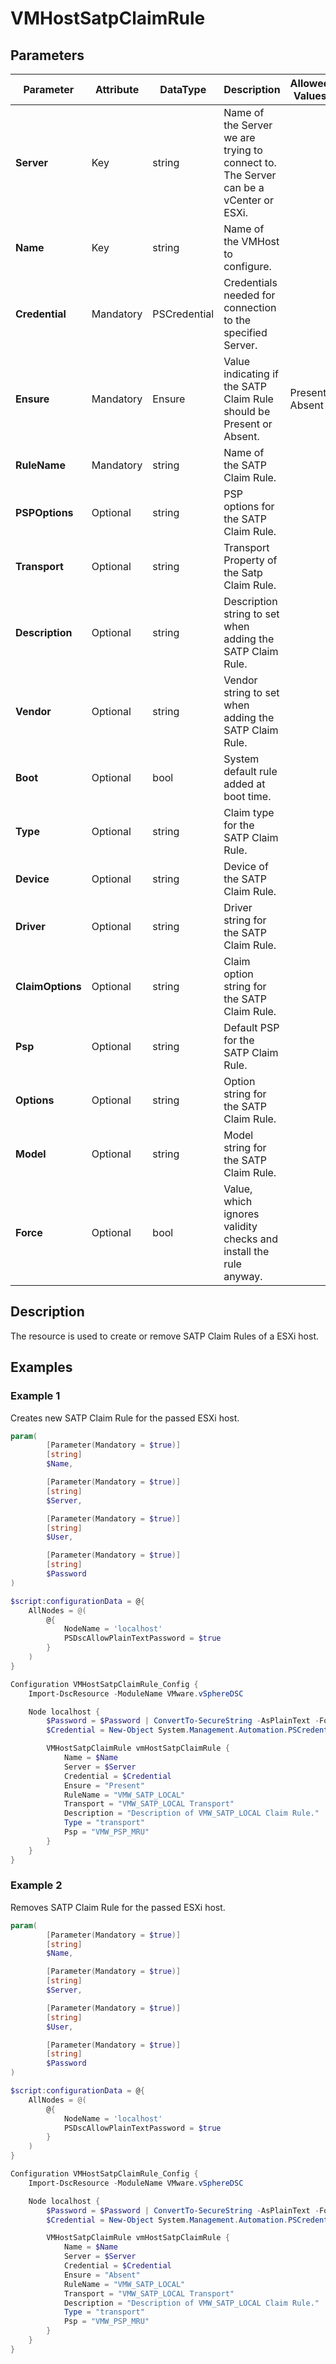 # VMHostSatpClaimRule

## Parameters

| Parameter | Attribute | DataType | Description | Allowed Values |
| --- | --- | --- | --- | --- |
| **Server** | Key | string | Name of the Server we are trying to connect to. The Server can be a vCenter or ESXi. ||
| **Name** | Key | string | Name of the VMHost to configure. ||
| **Credential** | Mandatory | PSCredential | Credentials needed for connection to the specified Server. ||
| **Ensure** | Mandatory | Ensure | Value indicating if the SATP Claim Rule should be Present or Absent. |Present, Absent|
| **RuleName** | Mandatory | string | Name of the SATP Claim Rule. ||
| **PSPOptions** | Optional | string | PSP options for the SATP Claim Rule. ||
| **Transport** | Optional | string | Transport Property of the Satp Claim Rule. ||
| **Description** | Optional | string | Description string to set when adding the SATP Claim Rule. ||
| **Vendor** | Optional | string | Vendor string to set when adding the SATP Claim Rule. ||
| **Boot** | Optional | bool | System default rule added at boot time. ||
| **Type** | Optional | string | Claim type for the SATP Claim Rule. ||
| **Device** | Optional | string | Device of the SATP Claim Rule. ||
| **Driver** | Optional | string | Driver string for the SATP Claim Rule. ||
| **ClaimOptions** | Optional | string | Claim option string for the SATP Claim Rule. ||
| **Psp** | Optional | string | Default PSP for the SATP Claim Rule. ||
| **Options** | Optional | string | Option string for the SATP Claim Rule. ||
| **Model** | Optional | string | Model string for the SATP Claim Rule. ||
| **Force** | Optional | bool | Value, which ignores validity checks and install the rule anyway. ||

## Description

The resource is used to create or remove SATP Claim Rules of a ESXi host.

## Examples

### Example 1

Creates new SATP Claim Rule for the passed ESXi host.

````powershell
param(
        [Parameter(Mandatory = $true)]
        [string]
        $Name,

        [Parameter(Mandatory = $true)]
        [string]
        $Server,

        [Parameter(Mandatory = $true)]
        [string]
        $User,

        [Parameter(Mandatory = $true)]
        [string]
        $Password
)

$script:configurationData = @{
    AllNodes = @(
        @{
            NodeName = 'localhost'
            PSDscAllowPlainTextPassword = $true
        }
    )
}

Configuration VMHostSatpClaimRule_Config {
    Import-DscResource -ModuleName VMware.vSphereDSC

    Node localhost {
        $Password = $Password | ConvertTo-SecureString -AsPlainText -Force
        $Credential = New-Object System.Management.Automation.PSCredential($User, $Password)

        VMHostSatpClaimRule vmHostSatpClaimRule {
            Name = $Name
            Server = $Server
            Credential = $Credential
            Ensure = "Present"
            RuleName = "VMW_SATP_LOCAL"
            Transport = "VMW_SATP_LOCAL Transport"
            Description = "Description of VMW_SATP_LOCAL Claim Rule."
            Type = "transport"
            Psp = "VMW_PSP_MRU"
        }
    }
}
````

### Example 2

Removes SATP Claim Rule for the passed ESXi host.

````powershell
param(
        [Parameter(Mandatory = $true)]
        [string]
        $Name,

        [Parameter(Mandatory = $true)]
        [string]
        $Server,

        [Parameter(Mandatory = $true)]
        [string]
        $User,

        [Parameter(Mandatory = $true)]
        [string]
        $Password
)

$script:configurationData = @{
    AllNodes = @(
        @{
            NodeName = 'localhost'
            PSDscAllowPlainTextPassword = $true
        }
    )
}

Configuration VMHostSatpClaimRule_Config {
    Import-DscResource -ModuleName VMware.vSphereDSC

    Node localhost {
        $Password = $Password | ConvertTo-SecureString -AsPlainText -Force
        $Credential = New-Object System.Management.Automation.PSCredential($User, $Password)

        VMHostSatpClaimRule vmHostSatpClaimRule {
            Name = $Name
            Server = $Server
            Credential = $Credential
            Ensure = "Absent"
            RuleName = "VMW_SATP_LOCAL"
            Transport = "VMW_SATP_LOCAL Transport"
            Description = "Description of VMW_SATP_LOCAL Claim Rule."
            Type = "transport"
            Psp = "VMW_PSP_MRU"
        }
    }
}
````
